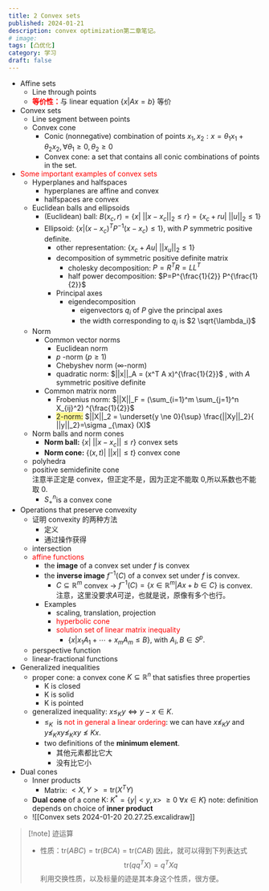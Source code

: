 ```yaml
---
title: 2 Convex sets
published: 2024-01-21
description: convex optimization第二章笔记。
# image: 
tags: [凸优化]
category: 学习
draft: false
---
```


- Affine sets
  - Line through points
  - <font color="#ff0000"> <strong>等价性：</strong></font>与 linear equation $\{x|Ax=b\}$ 等价
- Convex sets
  - Line segment between points
  - Convex cone
    - Conic (nonnegative) combination of points $x_{1}​,x_{2}​: x=\theta_1x_1+ \theta_2x_2, \forall \theta_1 \ge0, \theta_2 \ge 0$
    - Convex cone: a set that contains all conic combinations of points in the set.
- <font color="#ff0000">Some important examples of convex sets</font>
  - Hyperplanes and halfspaces
    - hyperplanes are affine and convex
    - halfspaces are convex
  - Euclidean balls and ellipsoids
    - (Euclidean) ball: $B(x_c,r)=\{ x|\ ||x-x_c||_2 \le r \} = \{ x_c+ru|\ ||u||_2 \le 1 \}$
    - Ellipsoid: $\{ x|(x-x_c)^T P^{-1} (x-x_c) \le 1 \}$, with $P$ symmetric positive definite.
      - other representation: $\{ x_c + Au|\ ||x_u||_2 \le 1 \}$
      - decomposition of symmetric positive definite matrix
        - cholesky decomposition: $P=R^TR=LL^T$
        - half power decomposition: $P=P^{\frac{1}{2}} P^{\frac{1}{2}}$
      - Principal axes
        - eigendecomposition
          - eigenvectors $q_i$ of $P$ give the principal axes
          - the width corresponding to $q_i$ is $2 \sqrt{\lambda_i}$​​
  - Norm
    - Common vector norms
      - Euclidean norm
      - $p$ -norm $(p \ge 1)$
      - Chebyshev norm ($\infty$-norm)
      - quadratic norm: $||x||_A = (x^T A x)^{\frac{1}{2}}$ ​, with $A$ symmetric positive definite
    - Common matrix norm
      - Frobenius norm: $||X||_F = (\sum_{i=1}^m \sum_{j=1}^n X_{ij}^2) ^{\frac{1}{2}}$
      - <span style="background:#fff88f">2-norm:</span> $||X||_2 = \underset{y \ne 0}{\sup} \frac{||Xy||_2}{ ||y||_2}=\sigma _{\max} (X)$
  - Norm balls and norm cones
    - **Norm ball:** $\{ x|\ ||x-x_c|| \le r \}$
      convex sets
    - **Norm cone:** $\{ (x,t) |\ ||x|| \le t \}$
      convex cone
  - polyhedra
  - positive semidefinite cone  
     注意半正定是 convex，但正定不是，因为正定不能取 0,所以系数也不能取 0.
    - $S^n_+$​ is a convex cone
- Operations that preserve convexity
  - 证明 convexity 的两种方法
    - 定义
    - 通过操作获得
  - intersection
  - <font color="#ff0000">affine functions </font>
    - the **image** of a convex set under $f$ is convex
    - the **inverse image** $f^{-1}(C)$ of a convex set under $f$ is convex.
      - $C \subseteq \mathbb{R}^m$ convex $\to$ $f^{-1}(C) = \{ x \in \mathbb{R}^m | Ax + b \in C \}$ is convex.  
         注意，这里没要求$A$可逆，也就是说，原像有多个也行。
    - Examples
      - scaling, translation, projection
      - <font color="#ff0000">hyperbolic cone</font>
      - <font color="#ff0000">solution set of linear matrix inequality </font>
        - $\{ x|x_1 A_1 + \cdots + x_m A_m \le B \}$, with $A_i, B \in S^p$.
  - perspective function
  - linear-fractional functions
- Generalized inequalities
  - proper cone: a convex cone $K \subseteq \mathbb{R}^n$ that satisfies three properties
    - K is closed
    - K is solid
    - K is pointed
  - generalized inequality: $x \le_K y \iff y -x \in K$.
    - $\le_K$ ​ is <font color="#ff0000">not in general a linear ordering</font>: we can have $x \nleq_K y$ and $y \nleq_K xy \nleq_K xy≰K​x$.
    - two definitions of the **minimum element**.
      - 其他元素都比它大
      - 没有比它小
- Dual cones
  - Inner products
    - Matrix: $<X,Y> =\text{tr}(X^TY)$
  - **Dual cone** of a cone K: $K^*=\{ y|<y,x> \ \geq 0 \ \forall x \in K \}$
    note: definition depends on choice of **inner product**
  - ![[Convex sets 2024-01-20 20.27.25.excalidraw]]

> [!note] 迹运算
>
> - 性质：$\text{tr}(ABC)=\text{tr}(BCA)=\text{tr}(CAB)$
>   因此，就可以得到下列表达式
>   $$ \text{tr}(qq^{T}X) = q^{T}X q $$
>   利用交换性质，以及标量的迹是其本身这个性质，很方便。

